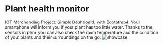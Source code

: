 # Plant health monitor
IOT Merchanding Project:
Simple Dashboard, with Bootstrap4.
Your smartphone will inform you if your plant has too little water. Thanks to the sensors in phm, you can also check the room temperature and the condition of your plants and their surroundings on the go.
<img src="https://github.com/DBIAnalytics/schueco-be5-hackdays-2019/blob/pzm/assets/images/abis-pzm-shocase-iphone-alpha.gif" alt="showcase" />
